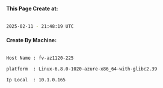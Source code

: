 
   
#### This Page Create at:

```bash

2025-02-11 - 21:48:19 UTC

```

#### Create By Machine:

```bash

Host Name : fv-az1120-225

platform  : Linux-6.8.0-1020-azure-x86_64-with-glibc2.39

Ip Local  : 10.1.0.165

```

